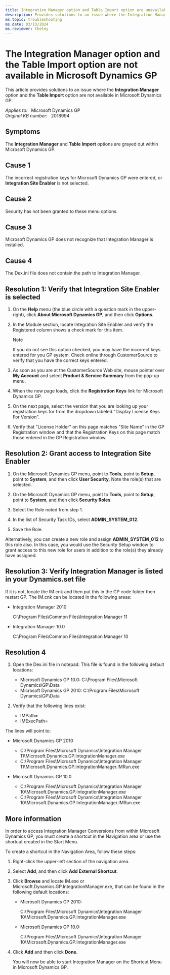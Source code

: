 ```yaml
---
title: Integration Manager option and Table Import option are unavailable in Microsoft Dynamics GP
description: Provides solutions to an issue where the Integration Manager option and the Table Import option are not available in Microsoft Dynamics GP.
ms.topic: troubleshooting
ms.date: 03/13/2024
ms.reviewer: theley
---
```

# The Integration Manager option and the Table Import option are not available in Microsoft Dynamics GP

This article provides solutions to an issue where the **Integration Manager** option and the **Table Import** option are not available in Microsoft Dynamics GP.

_Applies to:_ &nbsp; Microsoft Dynamics GP  
_Original KB number:_ &nbsp; 2018994

## Symptoms

The **Integration Manager** and **Table Import** options are grayed out within Microsoft Dynamics GP.

## Cause 1

The incorrect registration keys for Microsoft Dynamics GP were entered, or **Integration Site Enabler** is not selected.

## Cause 2  

Security has not been granted to these menu options.

## Cause 3

Microsoft Dynamics GP does not recognize that Integration Manager is installed.  

## Cause 4  

The Dex.ini file does not contain the path to Integration Manager.

## Resolution 1: Verify that Integration Site Enabler is selected

1. On the **Help** menu (the blue circle with a question mark in the upper-right), click **About Microsoft Dynamics GP**, and then click **Options**.

2. In the Module section, locate Integration Site Enabler and verify the Registered column shows a check mark for this item.

    > [!NOTE]
    > If you do not see this option checked, you may have the incorrect keys entered for you GP system. Check online through CustomerSource to verify that you have the correct keys entered.

3. As soon as you are at the CustomerSource Web site, mouse pointer over **My Account** and select **Product & Service Summary** from the pop-up menu.

4. When the new page loads, click the **Registration Keys** link for Microsoft Dynamics GP.

5. On the next page, select the version that you are looking up your registration keys for from the dropdown labeled "Display License Keys For Version".

6. Verify that "License Holder" on this page matches "Site Name" in the GP Registration window and that the Registration Keys on this page match those entered in the GP Registration window.

## Resolution 2: Grant access to Integration Site Enabler  

1. On the Microsoft Dynamics GP menu, point to **Tools**, point to **Setup**, point to **System**, and then click **User Security**. Note the role(s) that are selected.

2. On the Microsoft Dynamics GP menu, point to **Tools**, point to **Setup**, point to **System**, and then click **Security Roles**.

3. Select the Role noted from step 1.

4. In the list of Security Task IDs, select **ADMIN_SYSTEM_012.**  

5. Save the Role.

Alternatively, you can create a new role and assign **ADMIN_SYSTEM_012** to this role also. In this case, you would use the Security Setup window to grant access to this new role for users in addition to the role(s) they already have assigned.

## Resolution 3: Verify Integration Manager is listed in your Dynamics.set file

If it is not, locate the IM.cnk and then put this in the GP code folder then restart GP. The IM.cnk can be located in the following areas:  

- Integration Manager 2010

    C:\\Program Files\\Common Files\\Integration Manager 11
- Integration Manager 10.0

    C:\\Program Files\\Common Files\\Integration Manager 10

## Resolution 4

1. Open the Dex.ini file in notepad. This file is found in the following default locations:

    - Microsoft Dynamics GP 10.0: C:\\Program Files\\Microsoft Dynamics\\GP\\Data
    - Microsoft Dynamics GP 2010: C:\\Program Files\\Microsoft Dynamics\\GP\\Data

2. Verify that the following lines exist:

    - IMPath=
    - IMExecPath=  

The lines will point to:  

- Microsoft Dynamics GP 2010

  - C:\\Program Files\\Microsoft Dynamics\\Integration Manager 11\\Microsoft.Dynamics.GP.IntegrationManager.exe
  - C:\\Program Files\\Microsoft Dynamics\\Integration Manager 11\\Microsoft.Dynamics.GP.IntegrationManager.IMRun.exe

- Microsoft Dynamics GP 10.0

  - C:\\Program Files\\Microsoft Dynamics\\Integration Manager 10\\Microsoft.Dynamics.GP.IntegrationManager.exe  
  - C:\\Program Files\\Microsoft Dynamics\\Integration Manager 10\\Microsoft.Dynamics.GP.IntegrationManager.IMRun.exe  

## More information

In order to access Integration Manager Conversions from within Microsoft Dynamics GP, you must create a shortcut in the Navigation area or use the shortcut created in the Start Menu.  

To create a shortcut in the Navigation Area, follow these steps:

1. Right-click the upper-left section of the navigation area.

2. Select **Add**, and then click **Add External Shortcut**.

3. Click **Browse** and locate IM.exe or Microsoft.Dynamics.GP.IntegrationManager.exe, that can be found in the following default locations:

    - Microsoft Dynamics GP 2010:

        C:\\Program Files\\Microsoft Dynamics\\Integration Manager 10\\Microsoft.Dynamics.GP.IntegrationManager.exe  

    - Microsoft Dynamics GP 10.0:

        C:\\Program Files\\Microsoft Dynamics\\Integration Manager 10\\Microsoft.Dynamics.GP.IntegrationManager.exe

4. Click **Add** and then click **Done**.

    You will now be able to start Integration Manager on the Shortcut Menu in Microsoft Dynamics GP.
